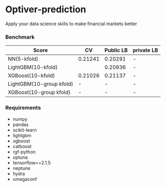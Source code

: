 # Optiver-prediction
Apply your data science skills to make financial markets better


### Benchmark
|Score|CV|Public LB|private LB|
|-----|--|------|-------|
|NN(5-kfold)|0.21241|0.20291|-|
|LightGBM(10-kfold)||0.20936|-|
|XGBoost(10-kfold)|0.21026|0.21137|-|
|LightGBM(10-group kfold)|-|-|-|
|XGBoost(10-group kfold)|-|-|-|

### Requirements
+ numpy
+ pandas
+ scikit-learn
+ lightgbm
+ xgboost
+ catboost
+ rgf-python
+ optuna
+ tensorflow==2.1.5
+ neptune
+ hydra
+ omegaconf
